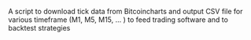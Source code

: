 A script to download tick data from Bitcoincharts and output CSV file for various timeframe (M1, M5, M15, ... ) to feed trading software and to backtest strategies